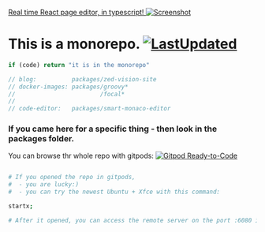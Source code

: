 
[Real time React page editor, in typescript! ![Screenshot](./packages/zed-vision-site/blog/realtime-react-editor/screenshot2.png)](https://code.zed.vision)


# This is a monorepo. [![LastUpdated](https://img.shields.io/github/last-commit/zed-vision/monorepo.svg)](https://github.com/zed-vision/monorepo/)
```js
if (code) return "it is in the monorepo"

// blog:          packages/zed-vision-site
// docker-images: packages/groovy* 
//                        /focal*
//
// code-editor:   packages/smart-monaco-editor
```
### If you came here for a specific thing - then look in the packages folder. 

You can browse thr whole repo with gitpods:  [![Gitpod Ready-to-Code](https://img.shields.io/badge/Gitpod-Ready--to--Code-blue?logo=gitpod)](https://gitpod.io/#https://github.com/zed-vision/monorepo)

```bash

# If you opened the repo in gitpods, 
#  - you are lucky:) 
#  - you can try the newest Ubuntu + Xfce with this command:

startx;

# After it opened, you can access the remote server on the port :6080 in your browser.

```



